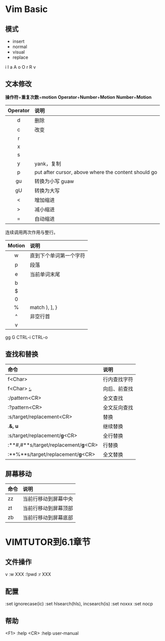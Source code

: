 # Vim Basic
## 模式
- insert
- normal
- visual
- replace

i I
a A
o O
r R
v 

## 文本修改
**操作符**+**重复次数**+**motion**
**Operator**+**Number**+**Motion**
**Number**+**Motion**

|Operator| 说明 |
|:-:|:-|
| d |删除|
| c |改变|
| r ||
| x ||
| s ||
| y |yank，复制|
| p |put after cursor, above where the content should go|
| gu | 转换为小写 guaw |
| gU | 转换为大写 |
| < | 增加缩进 |
| > | 减小缩进 |
| = | 自动缩进 |

连续调用两次作用与整行。

|Motion|说明|
|:-:|:-|
| w |直到下个单词第一个字符|
| p | 段落 |
| e |当前单词末尾|
| b ||
| $ ||
| 0 ||
| % |match ), ], }|
| ^ |非空行首|
| v ||

gg
G
CTRL-i
CTRL-o

## 查找和替换

|命令|说明|
|:-|:-|
|f<Char\>|行内查找字符|
|f<Char\> **;,**|向后、前查找|
|:/pattern<CR\>|全文查找|
|:?pattern<CR\>|全文反向查找|
|:s/target/replacement<CR\>|替换|
|.**&, u**|继续替换|
|:s/target/replacement/**g**<CR\>|全行替换|
|:**#,#**s/target/replacement/**g**<CR\>|行替换|
|:**%**s/target/replacement/**g**<CR\>|全文替换|


## 屏幕移动

|命令|说明|
|:-|:-|
|zz|当前行移动到屏幕中央|
|zt|当前行移动到屏幕顶部|
|zb|当前行移动到屏幕底部|

# VIMTUTOR到6.1章节
## 文件操作
v :w XXX
:!pwd
:r XXX

## 配置
:set ignorecase(ic)
:set hlsearch(hls), incsearch(is)
:set noxxx
:set nocp


## 帮助
<F1\>
:help <CR\>
:help user-manual
